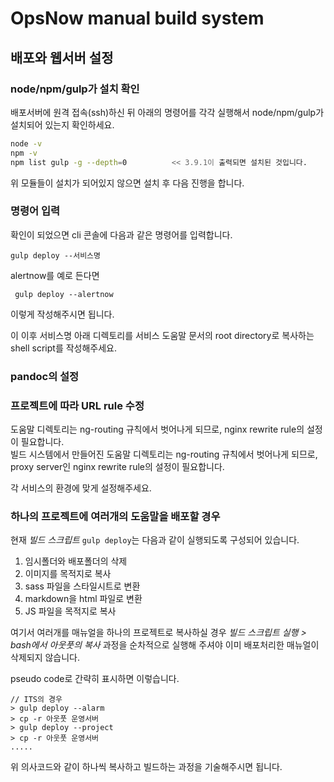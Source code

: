 <!-- TOC -->

# OpsNow manual build system  

## 배포와 웹서버 설정 

### node/npm/gulp가 설치 확인  

배포서버에 원격 접속(ssh)하신 뒤 아래의 명령어를 각각 실행해서 node/npm/gulp가 설치되어 있는지 확인하세요.

``` bash
node -v
npm -v
npm list gulp -g --depth=0          << 3.9.1이 출력되면 설치된 것입니다.
```

위 모듈들이 설치가 되어있지 않으면 설치 후 다음 진행을 합니다.





### 명령어 입력

확인이 되었으면 cli 콘솔에 다음과 같은 명령어를 입력합니다.

` gulp deploy --서비스명 `

alertnow를 예로 든다면 

` gulp deploy --alertnow`

이렇게 작성해주시면 됩니다.

이 이후 서비스명 아래 디렉토리를 서비스 도움말 문서의 root directory로 복사하는 shell script를 작성해주세요.

### pandoc의 설정





### 프로젝트에 따라  URL rule 수정

도움말 디렉토리는 ng-routing 규칙에서 벗어나게 되므로, nginx rewrite rule의 설정이 필요합니다.  
빌드 시스템에서 만들어진 도움말 디렉토리는 ng-routing 규칙에서 벗어나게 되므로, proxy server인 nginx rewrite rule의 설정이 필요합니다.  

각 서비스의 환경에 맞게 설정해주세요.


### 하나의 프로젝트에 여러개의 도움말을 배포할 경우

현재 *빌드 스크립트* `gulp deploy`는 다음과 같이 실행되도록 구성되어 있습니다.

1.  임시폴더와 배포폴더의 삭제
2.  이미지를 목적지로 복사
3.  sass 파일을 스타일시트로 변환
4.  markdown을 html 파일로 변환
5.  JS 파일을 목적지로 복사

여기서 여러개를 매뉴얼을 하나의 프로젝트로 복사하실 경우 *빌드 스크립트 실행 > bash에서 아웃풋의 복사* 과정을 순차적으로 실행해 주셔야 이미 배포처리한 매뉴얼이 삭제되지 않습니다.

pseudo code로 간략히 표시하면 이렇습니다.

``` 
// ITS의 경우
> gulp deploy --alarm
> cp -r 아웃풋 운영서버
> gulp deploy --project
> cp -r 아웃풋 운영서버
.....
```

위 의사코드와 같이 하나씩 복사하고 빌드하는 과정을 기술해주시면 됩니다.

